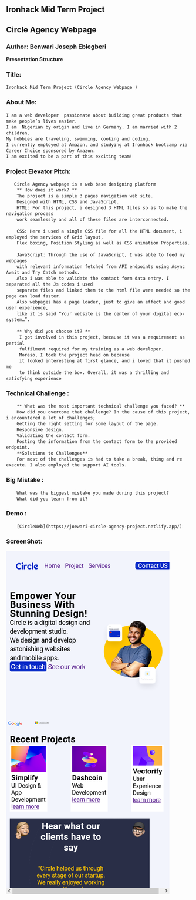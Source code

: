 ## Ironhack Mid Term Project

## Circle Agency Webpage

### Author: Benwari Joseph Ebiegberi

**Presentation Structure**

### Title:

    Ironhack Mid Term Project (Circle Agency Webpage )

### About Me:

    I am a web developer  passionate about building great products that make people’s lives easier.
    I am  Nigerian by origin and live in Germany. I am married with 2 children.
    My hobbies are traveling, swimming, cooking and coding.
    I currently employed at Amazon, and studying at Ironhack bootcamp via Career Choice sponsored by Amazon.
    I am excited to be a part of this exciting team!

### Project Elevator Pitch:

       Circle Agency webpage is a web base designing platform
        ** How does it work? **
        The project is a simple 3 pages navigation web site. 
        Designed with HTML, CSS and JavaScript.
        HTML: For this project, i designed 3 HTML files so as to make the navigation process 
        work seamlessly and all of these files are interconnected.

        CSS: Here i used a single CSS file for all the HTML document, i employed the services of Grid layout, 
        Flex boxing, Position Styling as well as CSS animation Properties.

        JavaScript: Through the use of JavaScript, I was able to feed my webpages 
        with relevant information fetched from API endpoints using Async Await and Try Catch methods. 
        Also i was able to validate the contact form data entry. I separated all the Js codes i used 
        separate files and linked them to the html file were needed so the page can load faster.
        Also webpages has a page loader, just to give an effect and good user experience, 
        like it is said “Your website is the center of your digital eco-system…”.

        ** Why did you choose it? **
         I got involved in this project, because it was a requirement as partial 
         fulfilment required for my training as a web developer. 
         Moreso, I took the project head on because 
         it looked interesting at first glance, and i loved that it pushed me  
         to think outside the box. Overall, it was a thrilling and satisfying experience

### Technical Challenge :

        ** What was the most important technical challenge you faced? **
        How did you overcome that challenge? In the cause of this project, i encountered a lot of challenges;
        Getting the right setting for some layout of the page.
        Responsive design.
        Validating the contact form.
        Posting the information from the contact form to the provided endpoint.
        **Solutions to Challenges**
        For most of the challenges is had to take a break, thing and re execute. I also employed the support AI tools.

### Big Mistake :

        What was the biggest mistake you made during this project?
        What did you learn from it?

### Demo :
        [CircleWeb](https://joewari-circle-agency-project.netlify.app/)

### ScreenShot:

![Webpage](./Assets/Mid%20project-%20screenshot.png)
